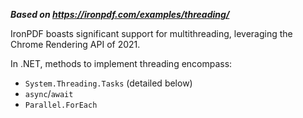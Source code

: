 ***Based on <https://ironpdf.com/examples/threading/>***

IronPDF boasts significant support for multithreading, leveraging the Chrome Rendering API of 2021.

In .NET, methods to implement threading encompass:

- `System.Threading.Tasks` (detailed below)
- `async`/`await`
- `Parallel.ForEach`